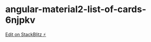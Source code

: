 # angular-material2-list-of-cards-6njpkv

[Edit on StackBlitz ⚡️](https://stackblitz.com/edit/angular-material2-list-of-cards-6njpkv)